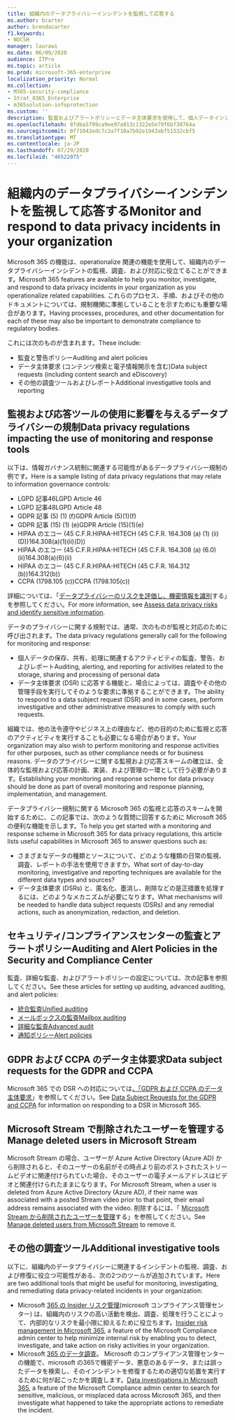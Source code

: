 ```yaml
---
title: 組織内のデータプライバシーインシデントを監視して応答する
ms.author: bcarter
author: brendacarter
f1.keywords:
- NOCSH
manager: laurawi
ms.date: 06/09/2020
audience: ITPro
ms.topic: article
ms.prod: microsoft-365-enterprise
localization_priority: Normal
ms.collection:
- M365-security-compliance
- Strat_O365_Enterprise
- m365solution-infoprotection
ms.custom: ''
description: 監査およびアラートポリシーとデータ主体要求を使用して、個人データインシデントを監視して応答します。
ms.openlocfilehash: 8fdba5799ca9ee97a013c1322e5e79f6bf38764a
ms.sourcegitcommit: 0f71042edc7c3a7f10a7b92e1943abf51532cbf5
ms.translationtype: MT
ms.contentlocale: ja-JP
ms.lasthandoff: 07/29/2020
ms.locfileid: "46522075"
---
```

# <a name="monitor-and-respond-to-data-privacy-incidents-in-your-organization"></a><span data-ttu-id="93510-103">組織内のデータプライバシーインシデントを監視して応答する</span><span class="sxs-lookup"><span data-stu-id="93510-103">Monitor and respond to data privacy incidents in your organization</span></span>

<span data-ttu-id="93510-104">Microsoft 365 の機能は、operationalize 関連の機能を使用して、組織内のデータプライバシーインシデントの監視、調査、および対応に役立てることができます。</span><span class="sxs-lookup"><span data-stu-id="93510-104">Microsoft 365 features are available to help you monitor, investigate, and respond to data privacy incidents in your organization as you operationalize related capabilities.</span></span> <span data-ttu-id="93510-105">これらのプロセス、手順、およびその他のドキュメントについては、規制機関に準拠していることを示すためにも重要な場合があります。</span><span class="sxs-lookup"><span data-stu-id="93510-105">Having processes, procedures, and other documentation for each of these may also be important to demonstrate compliance to regulatory bodies.</span></span>

<span data-ttu-id="93510-106">これには次のものが含まれます。</span><span class="sxs-lookup"><span data-stu-id="93510-106">These include:</span></span> 

- <span data-ttu-id="93510-107">監査と警告ポリシー</span><span class="sxs-lookup"><span data-stu-id="93510-107">Auditing and alert policies</span></span>
- <span data-ttu-id="93510-108">データ主体要求 (コンテンツ検索と電子情報開示を含む)</span><span class="sxs-lookup"><span data-stu-id="93510-108">Data subject requests (including content search and eDiscovery)</span></span>
- <span data-ttu-id="93510-109">その他の調査ツールおよびレポート</span><span class="sxs-lookup"><span data-stu-id="93510-109">Additional investigative tools and reporting</span></span>

## <a name="data-privacy-regulations-impacting-the-use-of-monitoring-and-response-tools"></a><span data-ttu-id="93510-110">監視および応答ツールの使用に影響を与えるデータプライバシーの規制</span><span class="sxs-lookup"><span data-stu-id="93510-110">Data privacy regulations impacting the use of monitoring and response tools</span></span>

<span data-ttu-id="93510-111">以下は、情報ガバナンス統制に関連する可能性があるデータプライバシー規制の例です。</span><span class="sxs-lookup"><span data-stu-id="93510-111">Here is a sample listing of data privacy regulations that may relate to information governance controls:</span></span>

- <span data-ttu-id="93510-112">LGPD 記事46</span><span class="sxs-lookup"><span data-stu-id="93510-112">LGPD Article 46</span></span>
- <span data-ttu-id="93510-113">LGPD 記事48</span><span class="sxs-lookup"><span data-stu-id="93510-113">LGPD Article 48</span></span>
- <span data-ttu-id="93510-114">GDPR 記事 (5) (1) (f)</span><span class="sxs-lookup"><span data-stu-id="93510-114">GDPR Article (5)(1)(f)</span></span>
- <span data-ttu-id="93510-115">GDPR 記事 (15) (1) (e)</span><span class="sxs-lookup"><span data-stu-id="93510-115">GDPR Article (15)(1)(e)</span></span>
- <span data-ttu-id="93510-116">HIPAA のエコー (45 C.F.R.</span><span class="sxs-lookup"><span data-stu-id="93510-116">HIPAA-HITECH (45 C.F.R.</span></span> <span data-ttu-id="93510-117">164.308 (a) (1) (ii) (D))</span><span class="sxs-lookup"><span data-stu-id="93510-117">164.308(a)(1)(ii)(D))</span></span>
- <span data-ttu-id="93510-118">HIPAA のエコー (45 C.F.R.</span><span class="sxs-lookup"><span data-stu-id="93510-118">HIPAA-HITECH (45 C.F.R.</span></span> <span data-ttu-id="93510-119">164.308 (a) (6.0) (ii)</span><span class="sxs-lookup"><span data-stu-id="93510-119">164.308(a)(6)(ii)</span></span>
- <span data-ttu-id="93510-120">HIPAA のエコー (45 C.F.R.</span><span class="sxs-lookup"><span data-stu-id="93510-120">HIPAA-HITECH (45 C.F.R.</span></span> <span data-ttu-id="93510-121">164.312 (b))</span><span class="sxs-lookup"><span data-stu-id="93510-121">164.312(b))</span></span>
- <span data-ttu-id="93510-122">CCPA (1798.105 (c))</span><span class="sxs-lookup"><span data-stu-id="93510-122">CCPA (1798.105(c))</span></span>

<span data-ttu-id="93510-123">詳細については、「[データプライバシーのリスクを評価し、機密情報を識別](information-protection-deploy-assess.md)する」を参照してください。</span><span class="sxs-lookup"><span data-stu-id="93510-123">For more information, see [Assess data privacy risks and identify sensitive information](information-protection-deploy-assess.md).</span></span>

<span data-ttu-id="93510-124">データのプライバシーに関する規制では、通常、次のものが監視と対応のために呼び出されます。</span><span class="sxs-lookup"><span data-stu-id="93510-124">The data privacy regulations generally call for the following for monitoring and response:</span></span>

- <span data-ttu-id="93510-125">個人データの保存、共有、処理に関連するアクティビティの監査、警告、およびレポート</span><span class="sxs-lookup"><span data-stu-id="93510-125">Auditing, alerting, and reporting for activities related to the storage, sharing and processing of personal data</span></span>
- <span data-ttu-id="93510-126">データ主体要求 (DSR) に応答する機能と、場合によっては、調査やその他の管理手段を実行してそのような要求に準拠することができます。</span><span class="sxs-lookup"><span data-stu-id="93510-126">The ability to respond to a data subject request (DSR) and in some cases, perform investigative and other administrative measures to comply with such requests.</span></span>

<span data-ttu-id="93510-127">組織では、他の法令遵守やビジネス上の理由など、他の目的のために監視と応答のアクティビティを実行することも必要になる場合があります。</span><span class="sxs-lookup"><span data-stu-id="93510-127">Your organization may also wish to perform monitoring and response activities for other purposes, such as other compliance needs or for business reasons.</span></span> <span data-ttu-id="93510-128">データのプライバシーに関する監視および応答スキームの確立は、全体的な監視および応答の計画、実装、および管理の一環として行う必要があります。</span><span class="sxs-lookup"><span data-stu-id="93510-128">Establishing your monitoring and response scheme for data privacy should be done as part of overall monitoring and response planning, implementation, and management.</span></span>

<span data-ttu-id="93510-129">データプライバシー規制に関する Microsoft 365 の監視と応答のスキームを開始するために、この記事では、次のような質問に回答するために Microsoft 365 の便利な機能を示します。</span><span class="sxs-lookup"><span data-stu-id="93510-129">To help you get started with a monitoring and response scheme in Microsoft 365 for data privacy regulations, this article lists useful capabilities in Microsoft 365 to answer questions such as:</span></span> 

- <span data-ttu-id="93510-130">さまざまなデータの種類とソースについて、どのような種類の日常の監視、調査、レポートの手法を使用できますか。</span><span class="sxs-lookup"><span data-stu-id="93510-130">What sort of day-to-day monitoring, investigative and reporting techniques are available for the different data types and sources?</span></span>
- <span data-ttu-id="93510-131">データ主体要求 (DSRs) と、匿名化、墨消し、削除などの是正措置を処理するには、どのようなメカニズムが必要になります。</span><span class="sxs-lookup"><span data-stu-id="93510-131">What mechanisms will be needed to handle data subject requests (DSRs) and any remedial actions, such as anonymization, redaction, and deletion.</span></span>

## <a name="auditing-and-alert-policies-in-the-security-and-compliance-center"></a><span data-ttu-id="93510-132">セキュリティ/コンプライアンスセンターの監査とアラートポリシー</span><span class="sxs-lookup"><span data-stu-id="93510-132">Auditing and Alert Policies in the Security and Compliance Center</span></span>

<span data-ttu-id="93510-133">監査、詳細な監査、およびアラートポリシーの設定については、次の記事を参照してください。</span><span class="sxs-lookup"><span data-stu-id="93510-133">See these articles for setting up auditing, advanced auditing, and alert policies:</span></span>

- [<span data-ttu-id="93510-134">統合監査</span><span class="sxs-lookup"><span data-stu-id="93510-134">Unified auditing</span></span>](../compliance/search-the-audit-log-in-security-and-compliance.md)
- [<span data-ttu-id="93510-135">メールボックスの監査</span><span class="sxs-lookup"><span data-stu-id="93510-135">Mailbox auditing</span></span>](../compliance/enable-mailbox-auditing.md)
- [<span data-ttu-id="93510-136">詳細な監査</span><span class="sxs-lookup"><span data-stu-id="93510-136">Advanced audit</span></span>](../compliance/advanced-audit.md)
- [<span data-ttu-id="93510-137">通知ポリシー</span><span class="sxs-lookup"><span data-stu-id="93510-137">Alert policies</span></span>](../compliance/alert-policies.md)

## <a name="data-subject-requests-for-the-gdpr-and-ccpa"></a><span data-ttu-id="93510-138">GDPR および CCPA のデータ主体要求</span><span class="sxs-lookup"><span data-stu-id="93510-138">Data subject requests for the GDPR and CCPA</span></span>

<span data-ttu-id="93510-139">Microsoft 365 での DSR への対応については[、「GDPR および CCPA のデータ主体要求](../compliance/gdpr-dsr-office365.md)」を参照してください。</span><span class="sxs-lookup"><span data-stu-id="93510-139">See [Data Subject Requests for the GDPR and CCPA](../compliance/gdpr-dsr-office365.md) for information on responding to a DSR in Microsoft 365.</span></span>

## <a name="manage-deleted-users-in-microsoft-stream"></a><span data-ttu-id="93510-140">Microsoft Stream で削除されたユーザーを管理する</span><span class="sxs-lookup"><span data-stu-id="93510-140">Manage deleted users in Microsoft Stream</span></span>

<span data-ttu-id="93510-141">Microsoft Stream の場合、ユーザーが Azure Active Directory (Azure AD) から削除されると、そのユーザーの名前がその時点より前のポストされたストリームビデオに関連付けられていた場合、そのユーザーの電子メールアドレスはビデオと関連付けられたままになります。</span><span class="sxs-lookup"><span data-stu-id="93510-141">For Microsoft Stream, when a user is deleted from Azure Active Directory (Azure AD), if their name was associated with a posted Stream video prior to that point, their email address remains associated with the video.</span></span> <span data-ttu-id="93510-142">削除するには、「 [Microsoft Stream から削除されたユーザーを管理](https://docs.microsoft.com/stream/managing-deleted-users)する」を参照してください。</span><span class="sxs-lookup"><span data-stu-id="93510-142">See [Manage deleted users from Microsoft Stream](https://docs.microsoft.com/stream/managing-deleted-users) to remove it.</span></span>

## <a name="additional-investigative-tools"></a><span data-ttu-id="93510-143">その他の調査ツール</span><span class="sxs-lookup"><span data-stu-id="93510-143">Additional investigative tools</span></span>

<span data-ttu-id="93510-144">以下に、組織内のデータプライバシーに関連するインシデントの監視、調査、および修復に役立つ可能性がある、次の2つのツールが追加されています。</span><span class="sxs-lookup"><span data-stu-id="93510-144">Here are two additional tools that might be useful for monitoring, investigating, and remediating data privacy-related incidents in your organization:</span></span>

- <span data-ttu-id="93510-145">Microsoft [365 の Insider リスク管理](../compliance/insider-risk-management.md)(microsoft コンプライアンス管理センター) は、組織内のリスクの高い活動を検出、調査、処理を行うことによって、内部的なリスクを最小限に抑えるために役立ちます。</span><span class="sxs-lookup"><span data-stu-id="93510-145">[Insider risk management in Microsoft 365](../compliance/insider-risk-management.md), a feature of the Microsoft Compliance admin center to help minimize internal risk by enabling you to detect, investigate, and take action on risky activities in your organization.</span></span>
- <span data-ttu-id="93510-146">Microsoft [365 のデータ調査](../compliance/overview-data-investigations.md)。 Microsoft のコンプライアンス管理センターの機能で、microsoft の365で機密データ、悪意のあるデータ、または誤ったデータを検索し、そのインシデントを修復するための適切な処置を実行するために何が起こったかを調査します。</span><span class="sxs-lookup"><span data-stu-id="93510-146">[Data investigations in Microsoft 365](../compliance/overview-data-investigations.md), a feature of the Microsoft Compliance admin center to search for sensitive, malicious, or misplaced data across Microsoft 365, and then investigate what happened to take the appropriate actions to remediate the incident.</span></span>
